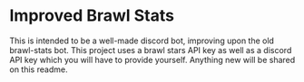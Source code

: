 # Improved Brawl Stats

This is intended to be a well-made discord bot, improving upon the old brawl-stats bot. This project uses a brawl stars API key as well as a discord API key which you will have to provide yourself. Anything new will be shared on this readme.
